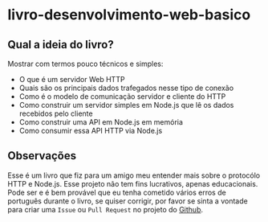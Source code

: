# livro-desenvolvimento-web-basico

## Qual a ideia do livro?

Mostrar com termos pouco técnicos e simples:

- O que é um servidor Web HTTP
- Quais são os principais dados trafegados nesse tipo de conexão
- Como é o modelo de comunicação servidor e cliente do HTTP
- Como construir um servidor simples em Node.js que lê os dados recebidos pelo cliente
- Como construir uma API em Node.js em memória
- Como consumir essa API HTTP via Node.js

## Observações

Esse é um livro que fiz para um amigo meu entender mais sobre o protocólo HTTP e Node.js. Esse projeto não tem fins lucrativos, apenas educacionais. Pode ser e é bem provável que eu tenha cometido vários erros de português durante o livro, se quiser corrigir, por favor se sinta a vontade para criar uma `Issue` ou `Pull Request` no projeto do [Github](https://github.com/otaviopace/livro-desenvolvimento-web-basico).
